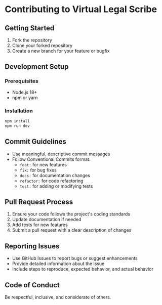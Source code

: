 
# Contributing to Virtual Legal Scribe

## Getting Started

1. Fork the repository
2. Clone your forked repository
3. Create a new branch for your feature or bugfix

## Development Setup

### Prerequisites
- Node.js 18+
- npm or yarn

### Installation
```bash
npm install
npm run dev
```

## Commit Guidelines

- Use meaningful, descriptive commit messages
- Follow Conventional Commits format:
  - `feat:` for new features
  - `fix:` for bug fixes
  - `docs:` for documentation changes
  - `refactor:` for code refactoring
  - `test:` for adding or modifying tests

## Pull Request Process

1. Ensure your code follows the project's coding standards
2. Update documentation if needed
3. Add tests for new features
4. Submit a pull request with a clear description of changes

## Reporting Issues

- Use GitHub Issues to report bugs or suggest enhancements
- Provide detailed information about the issue
- Include steps to reproduce, expected behavior, and actual behavior

## Code of Conduct

Be respectful, inclusive, and considerate of others.
